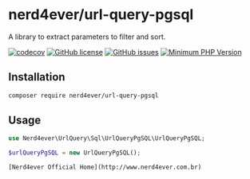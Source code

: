 # nerd4ever/url-query-pgsql

A library to extract parameters to filter and sort.

[![codecov](https://codecov.io/gh/nerd4ever/url-query-pgsql/branch/master/graph/badge.svg)](https://codecov.io/gh/nerd4ever/url-query-pgsql)
[![GitHub license](https://img.shields.io/github/license/nerd4ever/url-query-pgsql)](https://github.com/nerd4ever/url-query-pgsql/blob/master/LICENSE)
[![GitHub issues](https://img.shields.io/github/issues/nerd4ever/url-query-pgsql)](https://github.com/nerd4ever/url-query-pgsql/issues)
[![Minimum PHP Version](https://img.shields.io/badge/php-%3E%3D_7.1.3-8892BF.svg)](https://github.com/nerd4ever/url-query-pgsql)

## Installation

```bash
composer require nerd4ever/url-query-pgsql
```

## Usage

```php
use Nerd4ever\UrlQuery\Sql\UrlQueryPgSQL\UrlQueryPgSQL;

$urlQueryPgSQL = new UrlQueryPgSQL();

```

```
[Nerd4ever Official Home](http://www.nerd4ever.com.br)